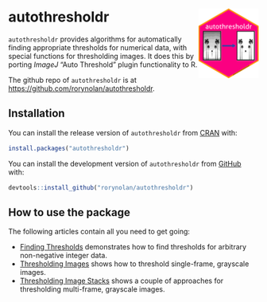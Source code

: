 
<!-- index.md is generated from index.Rmd. Please edit that file -->

# autothresholdr <img src="man/figures/logo.png" align="right" height=140/>

`autothresholdr` provides algorithms for automatically finding
appropriate thresholds for numerical data, with special functions for
thresholding images. It does this by porting *ImageJ* “Auto Threshold”
plugin functionality to R.

The github repo of `autothresholdr` is at
<https://github.com/rorynolan/autothresholdr>.

## Installation

You can install the release version of `autothresholdr` from
[CRAN](https://CRAN.R-project.org) with:

``` r
install.packages("autothresholdr")
```

You can install the development version of `autothresholdr` from
[GitHub](https://github.com/rorynolan/autothresholdr/) with:

``` r
devtools::install_github("rorynolan/autothresholdr")
```

## How to use the package

The following articles contain all you need to get going:

  - [Finding
    Thresholds](https://rorynolan.github.io/autothresholdr/articles/finding-thresholds.html)
    demonstrates how to find thresholds for arbitrary non-negative
    integer data.
  - [Thresholding
    Images](https://rorynolan.github.io/autothresholdr/articles/thresholding-images.html)
    shows how to threshold single-frame, grayscale images.
  - [Thresholding Image
    Stacks](https://rorynolan.github.io/autothresholdr/articles/thresholding-image-stacks.html)
    shows a couple of approaches for thresholding multi-frame, grayscale
    images.
